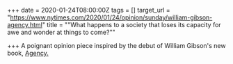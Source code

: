 +++
date = 2020-01-24T08:00:00Z
tags = []
target_url = "https://www.nytimes.com/2020/01/24/opinion/sunday/william-gibson-agency.html"
title = "\"What happens to a society that loses its capacity for awe and wonder at things to come?\""

+++
A poignant opinion piece inspired by the debut of William Gibson's new book, [Agency.](https://www.npr.org/2020/01/21/797311174/in-agency-william-gibson-builds-a-bomb-that-doesnt-boom-and-thats-okay "NPR review of Agency by William Gibson")